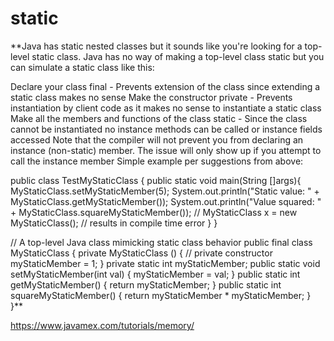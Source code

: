 static
=====================================




**Java has static nested classes but it sounds like you're looking for a top-level static class. Java has no way of making a top-level class static but you can simulate a static class like this:

Declare your class final - Prevents extension of the class since extending a static class makes no sense
Make the constructor private - Prevents instantiation by client code as it makes no sense to instantiate a static class
Make all the members and functions of the class static - Since the class cannot be instantiated no instance methods can be called or instance fields accessed
Note that the compiler will not prevent you from declaring an instance (non-static) member. The issue will only show up if you attempt to call the instance member
Simple example per suggestions from above:

public class TestMyStaticClass {
public static void main(String []args){
MyStaticClass.setMyStaticMember(5);
System.out.println("Static value: " + MyStaticClass.getMyStaticMember());
System.out.println("Value squared: " + MyStaticClass.squareMyStaticMember());
// MyStaticClass x = new MyStaticClass(); // results in compile time error
}
}

// A top-level Java class mimicking static class behavior
public final class MyStaticClass {
private MyStaticClass () { // private constructor
myStaticMember = 1;
}
private static int myStaticMember;
public static void setMyStaticMember(int val) {
myStaticMember = val;
}
public static int getMyStaticMember() {
return myStaticMember;
}
public static int squareMyStaticMember() {
return myStaticMember * myStaticMember;
}
}**




https://www.javamex.com/tutorials/memory/